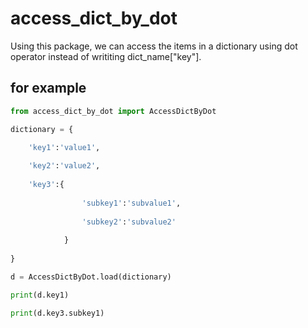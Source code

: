 # access_dict_by_dot
Using this package, we can access the items in a dictionary using dot operator instead of writiting dict_name["key"].

## for example
```python
from access_dict_by_dot import AccessDictByDot

dictionary = {

    'key1':'value1',
    
    'key2':'value2',
   
    'key3':{
    
                'subkey1':'subvalue1',                
                
                'subkey2':'subvalue2'
                             
            }
                      
}

d = AccessDictByDot.load(dictionary)

print(d.key1)

print(d.key3.subkey1)







